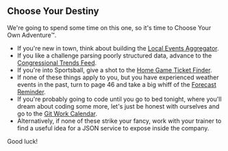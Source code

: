 ## Choose Your Destiny

We're going to spend some time on this one, so it's time to Choose Your Own Adventure™.

* If you're new in town, think about building the [Local Events Aggregator](happenings.md).
* If you like a challenge parsing poorly structured data, advance to the [Congressional Trends Feed](opposite_of_progress.md).
* If you're into Sportsball, give a shot to the [Home Game Ticket Finder](tickets.md).
* If none of these things apply to you, but you have experienced weather events in the past, turn to page 46 and take a big whiff of the [Forecast Reminder](event_system.md).
* If you're probably going to code until you go to bed tonight, where you'll dream about coding some more, let's just be honest with ourselves and go to the [Git Work Calendar](erdone.md).
* Alternatively, if none of these strike your fancy, work with your trainer to find a useful idea for a JSON service to expose inside the company.

Good luck!
